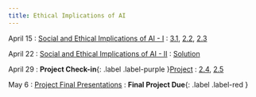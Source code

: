 ```yaml
---
title: Ethical Implications of AI
---
```


April 15
: [Social and Ethical Implications of AI - I](#)
  : [3.1](#), [2.2](#), [2.3](#)

April 22
: [Social and Ethical Implications of AI - II](#)
  : [Solution](#)

April 29
: **Project Check-in**{: .label .label-purple }[Project](#)
  : [2.4](#), [2.5](#)

May 6
: [Project Final Presentations](#)
: **Final Project Due**{: .label .label-red }